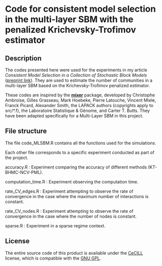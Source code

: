 # Code for consistent model selection in the multi-layer SBM with the penalized Krichevsky-Trofimov estimator

## Description  
 
The codes presented here were used for the experiments in my article *Consistent Model Selection in a Collection of Stochastic Block Models* ([preprint link]()). They are used to estimate the number of communities in a multi-layer SBM based on the Krichevsky-Trofimov penalized estimator.

These codes are inspired by the [**mixer**](https://cran.r-project.org/web/packages/mixer/index.html) package, developed by Christophe Ambroise, Gilles Grasseau, Mark Hoebeke, Pierre Latouche, Vincent Miele, Franck Picard, Alexander Smith, the LAPACK authors (copyrights apply to src/*.f), the Laboratoire Statistique & Génome, and Carter T. Butts. They have been adapted specifically for a Multi-Layer SBM in this project.  
 


## File structure  
  
The file code_MLSBM.R contains all the functions used for the simulations. 

Each other file corresponds to a specific experiment conducted as part of the project.

accuracy.R : Experiment comparing the accuracy of different methods (KT-BHMC-NCV-PML).

computation_time.R : Experiment observing the computation time.

rate_CV_edges.R : Experiment attempting to observe the rate of convergence in the case where the maximum number of interactions is constant.

rate_CV_nodes.R : Experiment attempting to observe the rate of convergence in the case where the number of nodes is constant.

sparse.R : Experiment in a sparse regime context.


## License

The entire source code of this product is available under the [CeCILL](http://www.cecill.info/) license, which is compatible with the [GNU GPL](https://www.gnu.org/licenses/gpl-3.0.html).
